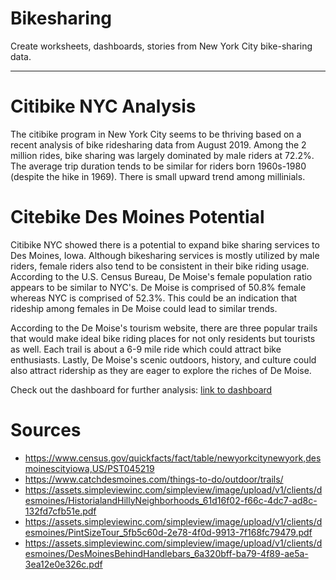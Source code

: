 # Bikesharing
Create worksheets, dashboards, stories from New York City bike-sharing data.

---

# Citibike NYC Analysis
The citibike program in New York City seems to be thriving based on a recent analysis of bike ridesharing data from August 2019. Among the 2 million rides, bike sharing was largely dominated by male riders at 72.2%. The average trip duration tends to be similar for riders born 1960s-1980 (despite the hike in 1969). There is small upward trend among millinials.

# Citebike Des Moines Potential
Citibike NYC showed there is a potential to expand bike sharing services to Des Moines, Iowa. Although bikesharing services is mostly utilized by male riders, female riders also tend to be consistent in their bike riding usage. According to the U.S. Census Bureau, De Moise's female population ratio appears to be similar to NYC's. De Moise is comprised of 50.8% female whereas NYC is comprised of 52.3%. This could be an indication that rideship among females in De Moise could lead to similar trends.

According to the De Moise's tourism website, there are three popular trails that would make ideal bike riding places for not only residents but tourists as well. Each trail is about a 6-9 mile ride which could attract bike enthusiasts. Lastly, De Moise's scenic outdoors, history, and culture could also attract ridership as they are eager to explore the riches of De Moise.

Check out the dashboard for further analysis:
[link to dashboard](https://public.tableau.com/profile/maria.carter4729#!/vizhome/Bikesharing_15871942778210/Story?publish=yes)

# Sources
- https://www.census.gov/quickfacts/fact/table/newyorkcitynewyork,desmoinescityiowa,US/PST045219
- https://www.catchdesmoines.com/things-to-do/outdoor/trails/
- https://assets.simpleviewinc.com/simpleview/image/upload/v1/clients/desmoines/HistorialandHillyNeighborhoods_61d16f02-f66c-4dc7-ad8c-132fd7cfb51e.pdf
- https://assets.simpleviewinc.com/simpleview/image/upload/v1/clients/desmoines/PintSizeTour_5fb5c60d-2e78-4f0d-9913-7f168fc79479.pdf
- https://assets.simpleviewinc.com/simpleview/image/upload/v1/clients/desmoines/DesMoinesBehindHandlebars_6a320bff-ba79-4f89-ae5a-3ea12e0e326c.pdf
